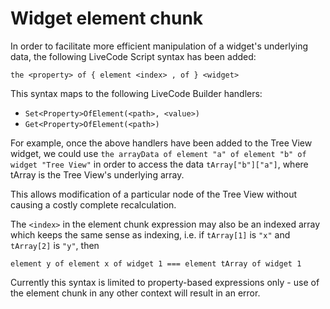 # Widget element chunk

In order to facilitate more efficient manipulation of a widget's underlying data, the following LiveCode Script syntax has been added:

    the <property> of { element <index> , of } <widget>

This syntax maps to the following LiveCode Builder handlers:
- `Set<Property>OfElement(<path>, <value>)`
- `Get<Property>OfElement(<path>)`

For example, once the above handlers have been added to the Tree View widget, we could use `the arrayData of element "a" of element "b" of widget "Tree View"` in order to access the data `tArray["b"]["a"]`, where tArray is the Tree View's underlying array.

This allows modification of a particular node of the Tree View without causing a costly complete recalculation.

The `<index>` in the element chunk expression may also be an indexed array which keeps the same sense as indexing, i.e. if `tArray[1]` is `"x"` and `tArray[2]` is `"y"`, then

`element y of element x of widget 1 === element tArray of widget 1`

Currently this syntax is limited to property-based expressions only - use of the element chunk in any other context will result in an error.
